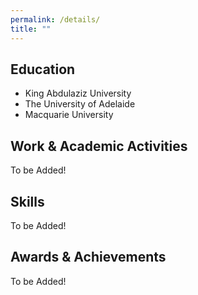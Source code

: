 ```yaml
---
permalink: /details/
title: ""
---
```

Education
-----------
- King Abdulaziz University
- The University of Adelaide
- Macquarie University

Work & Academic Activities
---------------
To be Added!

Skills
---------------
To be Added!

Awards & Achievements
---------------
To be Added!
